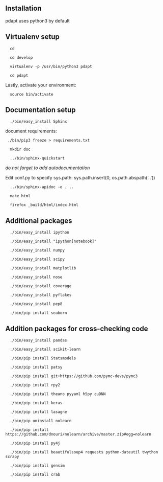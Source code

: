Installation
--------------------

pdapt uses python3 by default


Virtualenv setup
-------------------------------------
      cd

      cd develop

      virtualenv -p /usr/bin/python3 pdapt

      cd pdapt

Lastly, activate your environment:

      source bin/activate

Documentation setup
-------------------------------------

      ./bin/easy_install Sphinx


document requirements:

     ./bin/pip3 freeze > requirements.txt

      mkdir doc

      ../bin/sphinx-quickstart

  *do not forget to add autodocumentation*

 Edit conf.py to specify sys.path: sys.path.insert(0, os.path.abspath('..'))

      ../bin/sphinx-apidoc -o . ..

      make html

      firefox _build/html/index.html


Additional packages
-------------------------------------

      ./bin/easy_install ipython

      ./bin/easy_install "ipython[notebook]"

      ./bin/easy_install numpy

      ./bin/easy_install scipy

      ./bin/easy_install matplotlib

      ./bin/easy_install nose

      ./bin/easy_install coverage

      ./bin/easy_install pyflakes

      ./bin/easy_install pep8

      ./bin/pip install seaborn




Addition packages for cross-checking code
-------------------------------------

      ./bin/easy_install pandas

      ./bin/easy_install scikit-learn

      ./bin/pip install Statsmodels

      ./bin/pip install patsy

      ./bin/pip install git+https://github.com/pymc-devs/pymc3

      ./bin/pip install rpy2

      ./bin/pip install theano pyyaml h5py cuDNN

      ./bin/pip install keras

      ./bin/pip install lasagne

      ./bin/pip uninstall nolearn

      ./bin/pip install  https://github.com/dnouri/nolearn/archive/master.zip#egg=nolearn

      ./bin/pip install py4j

      ./bin/pip install beautifulsoup4 requests python-dateutil twython scrapy

      ./bin/pip install gensim

      ./bin/pip install crab



